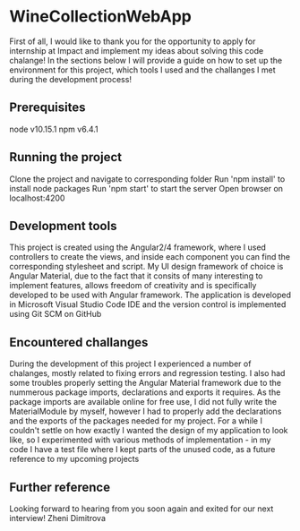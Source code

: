 # WineCollectionWebApp
  First of all, I would like to thank you for the opportunity to apply for internship at Impact and implement my ideas about solving this code chalange!
  In the sections below I will provide a guide on how to set up the environment for this project, which tools I used and the challanges I met during the development process!

## Prerequisites 
  node v10.15.1
  npm v6.4.1

## Running the project
  Clone the project and navigate to corresponding folder
  Run 'npm install' to install node packages
  Run 'npm start' to start the server
  Open browser on localhost:4200

## Development tools
  This project is created using the Angular2/4 framework, where I used controllers to create the views, and inside each component you can find the corresponding stylesheet and script.
  My UI design framework of choice is Angular Material, due to the fact that it consits of many interesting to implement features, allows freedom of creativity and is specifically developed to be used with Angular framework.
  The application is developed in Microsoft Visual Studio Code IDE and the version control is implemented using Git SCM on GitHub

## Encountered challanges
  During the development of this project I experienced a number of chalanges, mostly related to fixing errors and regression testing. 
  I also had some troubles properly setting the Angular Material framework due to the nummerous package imports, declarations and exports it requires. As the package imports are available online for free use, I did not fully write the MaterialModule by myself, however I had to properly add the declarations and the exports of the packages needed for my project.
  For a while I couldn't settle on how exactly I wanted the design of my application to look like, so I experimented with various methods of implementation - in my code I have a test file where I kept parts of the unused code, as a future reference to my upcoming projects

## Further reference
Looking forward to hearing from you soon again and exited for our next interview!
Zheni Dimitrova
